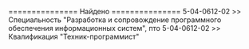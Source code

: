 =============== Найдено ===============
5-04-0612-02 >> Специальность "Разработка и сопровождение программного обеспечения информационных систем", пто
5-04-0612-02 >> Квалификация "Техник-программист"